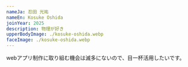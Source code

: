 ```yaml
---
nameJa: 忍田 光祐
nameEn: Kosuke Oshida
joinYear: 2025
description: 物理が好き
upperBodyImage: ./kosuke-oshida.webp
faceImage: ./kosuke-oshida.webp
---
```


webアプリ制作に取り組む機会は滅多にないので、目一杯活用したいです。
